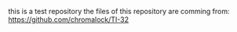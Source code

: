 this is a test repository
the files of this repository are comming from: https://github.com/chromalock/TI-32

